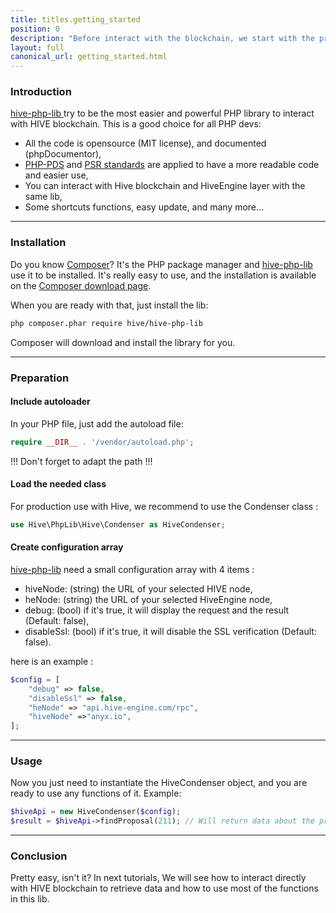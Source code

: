 ```yaml
---
title: titles.getting_started
position: 0
description: "Before interact with the blockchain, we start with the presentation and configuration of `hive-php-lib`."
layout: full
canonical_url: getting_started.html
---
```


### Introduction

[hive-php-lib ](https://gitlab.syncad.com/hive/hive-php-lib) try to be the most easier and powerful PHP library to interact with HIVE blockchain.
This is a good choice for all PHP devs:

- All the code is opensource (MIT license), and documented (phpDocumentor),
- [PHP-PDS](http://php-pds.com/) and [PSR standards](https://www.php-fig.org/psr/) are applied to have a more readable code and easier use,
- You can interact with Hive blockchain and HiveEngine layer with the same lib,
- Some shortcuts functions, easy update, and many more...

---

### Installation

Do you know [Composer](https://getcomposer.org/)? It's the PHP package manager and [hive-php-lib](https://gitlab.syncad.com/hive/hive-php-lib) use it to be installed.
It's really easy to use, and the installation is available on the [Composer download page](https://getcomposer.org/download/).

When you are ready with that, just install the lib:

```bash
php composer.phar require hive/hive-php-lib
```

Composer will download and install the library for you.

---

### Preparation

#### Include autoloader

In your PHP file, just add the autoload file:

```php
require __DIR__ . '/vendor/autoload.php';
```

!!! Don't forget to adapt the path !!!

#### Load the needed class

For production use with Hive, we recommend to use the Condenser class :

```php
use Hive\PhpLib\Hive\Condenser as HiveCondenser;
```

#### Create configuration array

[hive-php-lib](https://gitlab.syncad.com/hive/hive-php-lib) need a small configuration array with 4 items :

- hiveNode: (string) the URL of your selected HIVE node,
- heNode: (string) the URL of your selected HiveEngine node,
- debug: (bool) if it's true, it will display the request and the result (Default: false),
- disableSsl: (bool) if it's true, it will disable the SSL verification (Default: false).

here is an example :

```php
$config = [
    "debug" => false,
    "disableSsl" => false,
    "heNode" => "api.hive-engine.com/rpc",
    "hiveNode" =>"anyx.io",
];
```

---

### Usage

Now you just need to instantiate the HiveCondenser object, and you are ready to use any functions of it. Example:

```php
$hiveApi = new HiveCondenser($config);
$result = $hiveApi->findProposal(211); // Will return data about the proposal 211
```

---

### Conclusion

Pretty easy, isn't it? In next tutorials, We will see how to interact directly with HIVE blockchain to retrieve data and how to use most of the functions in this lib.
